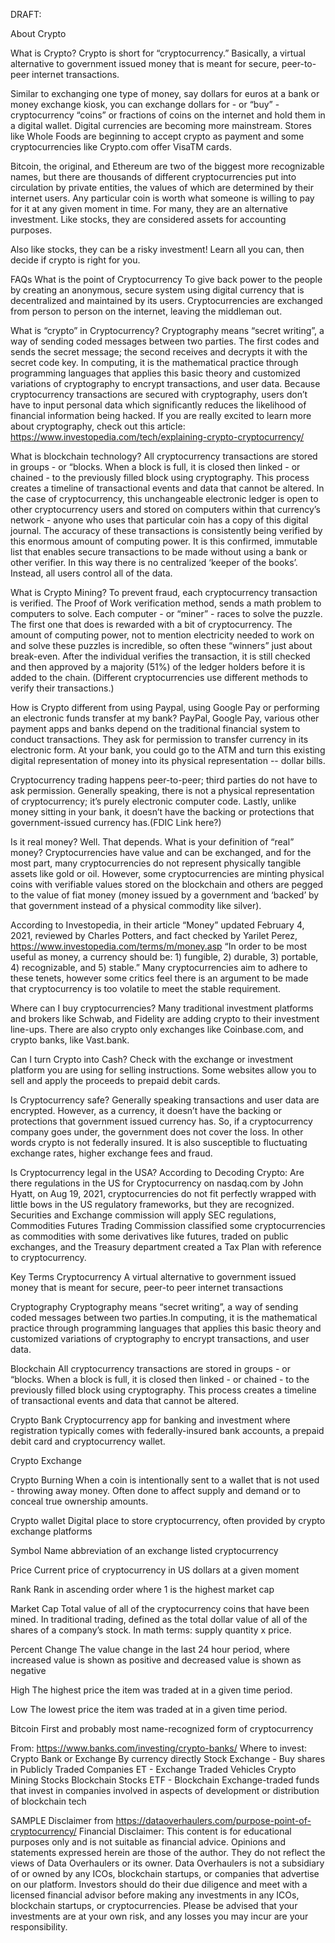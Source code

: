 DRAFT:

About Crypto

What is Crypto?
Crypto is short for “cryptocurrency.” Basically, a virtual alternative to government issued money that is meant for secure,  peer-to-peer internet transactions.

Similar to exchanging one type of money, say dollars for euros at a bank or money exchange kiosk, you can exchange dollars for - or  “buy” - cryptocurrency “coins” or fractions of coins on the internet and hold them in a digital wallet. Digital currencies are becoming more mainstream. Stores like Whole Foods are beginning to accept crypto as payment and some cryptocurrencies like Crypto.com  offer VisaTM cards.

Bitcoin, the original, and Ethereum are two of the biggest more recognizable names, but there are thousands of different cryptocurrencies put into circulation by private entities,  the values of which are determined by their internet users. Any particular coin is worth what someone is willing to pay for it at any given moment in time. For many, they are an alternative investment. Like stocks, they are considered assets for accounting purposes. 

Also like stocks, they can be a risky investment! Learn all you can, then decide if crypto is right for you.



FAQs
What is the point of Cryptocurrency
To give back power to the people by creating an anonymous, secure system using digital currency that is decentralized and maintained by its users. Cryptocurrencies are exchanged from person to person on the internet, leaving the middleman out. 

What is “crypto” in Cryptocurrency?
Cryptography means “secret writing”, a way of sending coded messages between two parties. The first codes and sends the secret message; the second receives and decrypts it with the secret code key. In computing, it is the mathematical practice through programming languages that applies this basic theory and customized variations of cryptography to encrypt transactions, and user data. Because cryptocurrency transactions are secured with cryptography, users don’t have to input personal data which significantly reduces the likelihood of financial information being hacked. If you are really excited to learn more about cryptography, check out this article: https://www.investopedia.com/tech/explaining-crypto-cryptocurrency/





What is blockchain technology?
All cryptocurrency transactions are stored in groups - or “blocks. When a block is full, it is closed then linked - or chained - to the previously filled block using cryptography. This process creates a timeline of transactional events and data that cannot be altered. In the case of cryptocurrency, this unchangeable electronic ledger is open to other cryptocurrency users and stored on computers within that currency’s network - anyone who uses that particular coin has a copy of this digital journal. The accuracy of these transactions is consistently being verified by this enormous amount of computing power. It is this confirmed, immutable list that enables secure transactions to be made without using a bank or other verifier.  In this way there is no centralized ‘keeper of the books’. Instead, all users control all of the data.

What is Crypto Mining?
To prevent fraud, each cryptocurrency transaction is verified. The Proof of Work verification method, sends a math problem to computers to solve. Each computer - or “miner” - races to solve the puzzle. The first one that does is rewarded with a bit of cryptocurrency. The amount of computing power, not to mention electricity needed to work on and solve these puzzles is incredible, so often these “winners” just about break-even. After the individual verifies the transaction, it is still checked and then approved by a majority (51%) of the ledger holders before it is added to the chain. (Different cryptocurrencies use different methods to verify their transactions.)

How is Crypto different from using Paypal, using Google Pay or performing an electronic funds transfer at my bank?
PayPal,  Google Pay, various other payment apps  and banks depend on the traditional financial system to conduct transactions. They ask for permission to transfer currency in its electronic form. At your bank, you could go to the ATM and turn this existing digital representation of money into its physical representation -- dollar bills. 

Cryptocurrency trading happens peer-to-peer; third parties do not have to ask permission. Generally speaking, there is not a physical representation of cryptocurrency; it’s purely electronic computer code. Lastly, unlike money sitting in your bank, it doesn’t have the backing or protections that government-issued currency has.(FDIC Link here?) 

Is it real money?
Well.  That depends.  What is your definition of “real” money? Cryptocurrencies have value and can be exchanged, and for the most part, many cryptocurrencies do not represent physically tangible assets like gold or oil. However, some cryptocurrencies are minting physical coins with verifiable values stored on the blockchain and others are pegged to the value of fiat money (money issued by a government and ‘backed’ by that government instead of a physical commodity like silver).

According to Investopedia, in their article “Money” updated February 4, 2021, reviewed by Charles Potters, and fact checked by Yarilet Perez, https://www.investopedia.com/terms/m/money.asp “In order to be most useful as money, a currency should be: 1) fungible, 2) durable, 3) portable, 4) recognizable, and 5) stable.”  Many cryptocurrencies aim to adhere to these tenets, however some critics feel there is an argument to be made that cryptocurrency is too volatile to meet the stable requirement.

Where can I buy cryptocurrencies?
Many traditional investment platforms  and brokers like Schwab, and Fidelity are adding crypto to their investment line-ups. There are also crypto only exchanges like Coinbase.com, and crypto banks, like Vast.bank.

Can I turn Crypto into Cash?
Check with the exchange or investment platform you are using for selling instructions. Some websites allow you to sell and apply the proceeds to prepaid debit cards.

Is Cryptocurrency safe?
Generally speaking transactions and user data are encrypted. However, as a currency, it doesn’t have the backing or protections that government issued currency has. So, if a cryptocurrency company goes under, the government does not cover the loss. In other words crypto is not federally insured. It is also susceptible to fluctuating exchange rates, higher exchange fees and fraud.

Is Cryptocurrency legal in the USA?
According to Decoding Crypto: Are there regulations in the US for Cryptocurrency on nasdaq.com by John Hyatt, on Aug 19, 2021, cryptocurrencies do not fit perfectly wrapped with little bows in the US regulatory frameworks, but they are recognized. Securities and Exchange commission will apply SEC regulations, Commodities Futures Trading Commission classified some cryptocurrencies as commodities with some derivatives like futures,  traded on public exchanges, and the Treasury department created a Tax Plan with reference to cryptocurrency.


Key Terms
Cryptocurrency
A virtual alternative to government issued money that is meant for secure,  peer-to peer internet transactions

Cryptography
Cryptography means “secret writing”, a way of sending coded messages between two parties.In computing, it is the mathematical practice through programming languages that applies this basic theory and customized variations of cryptography to encrypt transactions, and user data.  

Blockchain
All cryptocurrency transactions are stored in groups - or “blocks. When a block is full, it is closed then linked - or chained - to the previously filled block using cryptography. This process creates a timeline of transactional events and data that cannot be altered. 

Crypto Bank
Cryptocurrency app for banking and investment where registration typically comes with federally-insured bank accounts, a prepaid debit card and cryptocurrency wallet.

Crypto Exchange

Crypto Burning
When a coin is intentionally sent to a wallet that is not used - throwing away money. Often done to affect supply and demand or to conceal true ownership amounts.

Crypto wallet
Digital place to store cryptocurrency, often provided by crypto exchange platforms

Symbol
Name abbreviation of an exchange listed cryptocurrency

Price
Current price of cryptocurrency in US dollars at a given moment

Rank
Rank in ascending order where 1 is the highest market cap

Market Cap
Total value of all of the cryptocurrency coins that have been mined. In traditional trading, defined as the total dollar value of all of the shares of a company’s stock. In math terms: supply quantity x price.

Percent Change
The value change in the last 24 hour period, where increased value is shown as positive and decreased value is shown as negative

High
The highest price the item was traded at in a given time period.

Low
The lowest price the item was traded at in a given time period.

Bitcoin
First and probably most name-recognized form of cryptocurrency 



From: https://www.banks.com/investing/crypto-banks/
Where to invest:
Crypto Bank or Exchange
By currency directly
Stock Exchange - Buy shares in 
Publicly Traded Companies
ET - Exchange Traded Vehicles
Crypto Mining Stocks
Blockchain Stocks
ETF - Blockchain
Exchange-traded funds that invest in companies involved in aspects of development or distribution of blockchain tech

SAMPLE Disclaimer from  https://dataoverhaulers.com/purpose-point-of-cryptocurrency/
Financial Disclaimer: This content is for educational purposes only and is not suitable as financial advice. Opinions and statements expressed herein are those of the author. They do not reflect the views of Data Overhaulers or its owner. Data Overhaulers is not a subsidiary of or owned by any ICOs, blockchain startups, or companies that advertise on our platform. Investors should do their due diligence and meet with a licensed financial advisor before making any investments in any ICOs, blockchain startups, or cryptocurrencies. Please be advised that your investments are at your own risk, and any losses you may incur are your responsibility.
